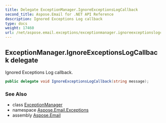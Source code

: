 ```yaml
---
title: Delegate ExceptionManager.IgnoreExceptionsLogCallback
second_title: Aspose.Email for .NET API Reference
description: Ignored Exceptions Log callback
type: docs
weight: 17460
url: /net/aspose.email.exceptions/exceptionmanager.ignoreexceptionslogcallback/
---
```

## ExceptionManager.IgnoreExceptionsLogCallback delegate

Ignored Exceptions Log callback.

```csharp
public delegate void IgnoreExceptionsLogCallback(string message);
```

### See Also

* class [ExceptionManager](../exceptionmanager/)
* namespace [Aspose.Email.Exceptions](../../aspose.email.exceptions/)
* assembly [Aspose.Email](../../)


